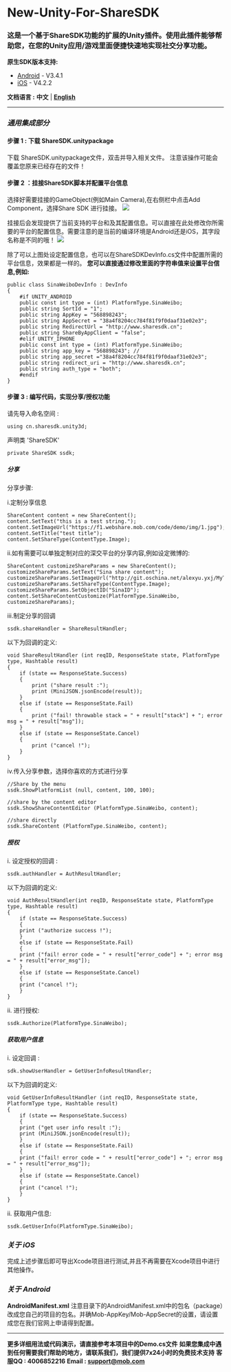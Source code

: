 # New-Unity-For-ShareSDK
### 这是一个基于ShareSDK功能的扩展的Unity插件。使用此插件能够帮助您，在您的Unity应用/游戏里面便捷快速地实现社交分享功能。

**原生SDK版本支持:**

- [Android](https://github.com/MobClub/ShareSDK-for-Android) - V3.4.1
- [iOS](https://github.com/MobClub/ShareSDK-for-iOS) - V4.2.2

**文档语言 :** **中文** | **[English](https://github.com/MobClub/New-Unity-For-ShareSDK/blob/master/README_EN.md)**

- - - - - - - - - - - -

### *通用集成部分*

#### 步骤 1 : 下载 ShareSDK.unitypackage
下载 ShareSDK.unitypackage文件，双击并导入相关文件。
注意该操作可能会覆盖您原来已经存在的文件！

#### 步骤 2 ：挂接ShareSDK脚本并配置平台信息
选择好需要挂接的GameObject(例如Main Camera),在右侧栏中点击Add Component，选择Share SDK 进行挂接。
![](http://wiki.mob.com/wp-content/uploads/2015/09/step1.jpg)

挂接后会发现提供了当前支持的平台和及其配置信息。可以直接在此处修改你所需要的平台的配置信息。需要注意的是当前的编译环境是Android还是iOS，其字段名称是不同的哦！
![](https://lh3.googleusercontent.com/-jNoaTtDaWsI/W5kKg2hkujI/AAAAAAAABwQ/qUCfdCDp6i8Psy3TusEM7eZkXPuwDodIwCHMYCw/I/cn1.png)

除了可以上图处设定配置信息，也可以在ShareSDKDevInfo.cs文件中配置所需的平台信息，效果都是一样的。
**您可以直接通过修改里面的字符串值来设置平台信息,例如:**
```
public class SinaWeiboDevInfo : DevInfo 
{
    #if UNITY_ANDROID
    public const int type = (int) PlatformType.SinaWeibo;
    public string SortId = "1";
    public string AppKey = "568898243";
    public string AppSecret = "38a4f8204cc784f81f9f0daaf31e02e3";
    public string RedirectUrl = "http://www.sharesdk.cn";
    public string ShareByAppClient = "false";
    #elif UNITY_IPHONE
    public const int type = (int) PlatformType.SinaWeibo;
    public string app_key = "568898243"; //
    public string app_secret ="38a4f8204cc784f81f9f0daaf31e02e3";
    public string redirect_uri = "http://www.sharesdk.cn";
    public string auth_type = "both";
    #endif
}
```

#### 步骤 3 : 编写代码，实现分享/授权功能
请先导入命名空间 :
```
using cn.sharesdk.unity3d;
```
声明类 'ShareSDK'
```
private ShareSDK ssdk;
```
##### 分享
分享步骤:

i.定制分享信息
```
ShareContent content = new ShareContent();
content.SetText("this is a test string.");
content.SetImageUrl("https://f1.webshare.mob.com/code/demo/img/1.jpg");
content.SetTitle("test title");
content.SetShareType(ContentType.Image);
```

ii.如有需要可以单独定制对应的深交平台的分享内容,例如设定微博的:
```
ShareContent customizeShareParams = new ShareContent();
customizeShareParams.SetText("Sina share content");
customizeShareParams.SetImageUrl("http://git.oschina.net/alexyu.yxj/MyTmpFiles/raw/master/kmk_pic_fld/small/107.JPG");
customizeShareParams.SetShareType(ContentType.Image);
customizeShareParams.SetObjectID("SinaID");
content.SetShareContentCustomize(PlatformType.SinaWeibo, customizeShareParams);
```

iii.制定分享的回调
```
ssdk.shareHandler = ShareResultHandler;
```
以下为回调的定义:
```
void ShareResultHandler (int reqID, ResponseState state, PlatformType type, Hashtable result)
{
	if (state == ResponseState.Success)
	{
		print ("share result :");
		print (MiniJSON.jsonEncode(result));
	}
	else if (state == ResponseState.Fail)
	{
		print ("fail! throwable stack = " + result["stack"] + "; error msg = " + result["msg"]);
	}
	else if (state == ResponseState.Cancel) 
	{
		print ("cancel !");
	}
}
```

iv.传入分享参数，选择你喜欢的方式进行分享 

```
//Share by the menu
ssdk.ShowPlatformList (null, content, 100, 100);

//share by the content editor
ssdk.ShowShareContentEditor (PlatformType.SinaWeibo, content);

//share directly
ssdk.ShareContent (PlatformType.SinaWeibo, content);
```

##### 授权
i. 设定授权的回调 :
```
ssdk.authHandler = AuthResultHandler;
```
以下为回调的定义:
```
void AuthResultHandler(int reqID, ResponseState state, PlatformType type, Hashtable result)
{
    if (state == ResponseState.Success)
    {
    print ("authorize success !");
    }
    else if (state == ResponseState.Fail)
    {
    print ("fail! error code = " + result["error_code"] + "; error msg = " + result["error_msg"]);
    }
    else if (state == ResponseState.Cancel) 
    {
    print ("cancel !");
    }
}
```
ii. 进行授权:
```
ssdk.Authorize(PlatformType.SinaWeibo);
```

##### 获取用户信息

i. 设定回调 :
```
sdk.showUserHandler = GetUserInfoResultHandler;
```
以下为回调的定义:
```
void GetUserInfoResultHandler (int reqID, ResponseState state, PlatformType type, Hashtable result)
{
    if (state == ResponseState.Success)
    {
    print ("get user info result :");
    print (MiniJSON.jsonEncode(result));
    }
    else if (state == ResponseState.Fail)
    {
    print ("fail! error code = " + result["error_code"] + "; error msg = " + result["error_msg"]);
    }
    else if (state == ResponseState.Cancel) 
    {
    print ("cancel !");
    }
}
```

ii. 获取用户信息:
```
ssdk.GetUserInfo(PlatformType.SinaWeibo);
```

### *关于 iOS*
完成上述步骤后即可导出Xcode项目进行测试,并且不再需要在Xcode项目中进行其他操作。

### *关于 Android*
**AndroidManifest.xml**
注意目录下的AndroidManifest.xml中的包名（package）改成您自己的项目的包名。并确Mob-AppKey/Mob-AppSecret的设置，请设置成您在我们官网上申请得到配置。

-------
**更多详细用法或代码演示，请直接参考本项目中的Demo.cs文件**
**如果您集成中遇到任何需要我们帮助的地方，请联系我们，我们提供7x24小时的免费技术支持**
**客服QQ : 4006852216**
**Email : support@mob.com**


